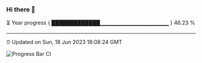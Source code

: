 ### Hi there 👋

⏳ Year progress { █████████████▁▁▁▁▁▁▁▁▁▁▁▁▁▁▁▁▁ } 46.23 %

---

⏰ Updated on Sun, 18 Jun 2023 18:08:24 GMT

![Progress Bar CI](https://github.com/Shyam-Makwana/GitHub-Actions-Demo/workflows/Progress%20Bar%20CI/badge.svg)
